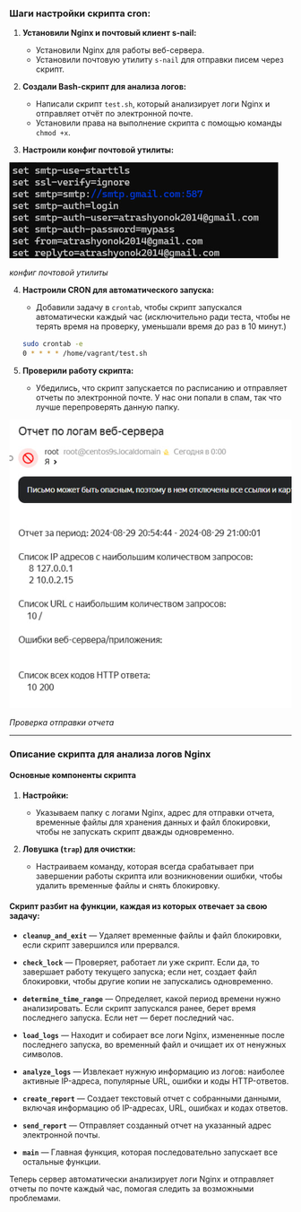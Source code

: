 ### Шаги настройки скрипта cron:

1. **Установили Nginx и почтовый клиент s-nail:**
   - Установили Nginx для работы веб-сервера.
   - Установили почтовую утилиту `s-nail` для отправки писем через скрипт.

2. **Создали Bash-скрипт для анализа логов:**
   - Написали скрипт `test.sh`, который анализирует логи Nginx и отправляет отчёт по электронной почте.
   - Установили права на выполнение скрипта с помощью команды `chmod +x`.

3. **Настроили конфиг почтовой утилиты:**

![конфиг почтовой утилиты](screens/0.jpg)

_конфиг почтовой утилиты_

4. **Настроили CRON для автоматического запуска:**
   - Добавили задачу в `crontab`, чтобы скрипт запускался автоматически каждый час (исключительно ради теста, чтобы не терять время на проверку, уменьшали время до раз в 10 минут.)

   ```bash
   sudo crontab -e
   0 * * * * /home/vagrant/test.sh
   ```

5. **Проверили работу скрипта:**
   - Убедились, что скрипт запускается по расписанию и отправляет отчеты по электронной почте. У нас они попали в спам, так что лучше перепроверять данную папку.

![Проверка отправки отчета](screens/1.jpg)

_Проверка отправки отчета_

---

### Описание скрипта для анализа логов Nginx

#### Основные компоненты скрипта

1. **Настройки:**
   - Указываем папку с логами Nginx, адрес для отправки отчета, временные файлы для хранения данных и файл блокировки, чтобы не запускать скрипт дважды одновременно.

2. **Ловушка (`trap`) для очистки:**
   - Настраиваем команду, которая всегда срабатывает при завершении работы скрипта или возникновении ошибки, чтобы удалить временные файлы и снять блокировку.

#### Скрипт разбит на функции, каждая из которых отвечает за свою задачу:

- **`cleanup_and_exit`** — Удаляет временные файлы и файл блокировки, если скрипт завершился или прервался.

- **`check_lock`** — Проверяет, работает ли уже скрипт. Если да, то завершает работу текущего запуска; если нет, создает файл блокировки, чтобы другие копии не запускались одновременно.

- **`determine_time_range`** — Определяет, какой период времени нужно анализировать. Если скрипт запускался ранее, берет время последнего запуска. Если нет — берет последний час.

- **`load_logs`** — Находит и собирает все логи Nginx, измененные после последнего запуска, во временный файл и очищает их от ненужных символов.

- **`analyze_logs`** — Извлекает нужную информацию из логов: наиболее активные IP-адреса, популярные URL, ошибки и коды HTTP-ответов.

- **`create_report`** — Создает текстовый отчет с собранными данными, включая информацию об IP-адресах, URL, ошибках и кодах ответов.

- **`send_report`** — Отправляет созданный отчет на указанный адрес электронной почты.

- **`main`** — Главная функция, которая последовательно запускает все остальные функции.

Теперь сервер автоматически анализирует логи Nginx и отправляет отчеты по почте каждый час, помогая следить за возможными проблемами.
